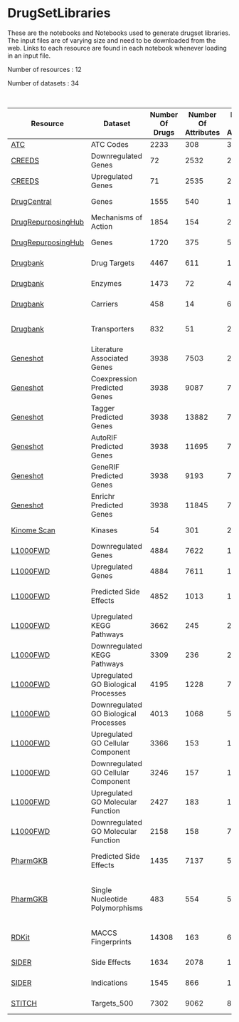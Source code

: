 # DrugSetLibraries
These are the notebooks and Notebooks used to generate drugset libraries. The input files are of varying size and need to be downloaded from the web. Links to each resource are found in each notebook whenever loading in an input file.

Number of resources : 12

Number of datasets : 34

<br>

| Resource | Dataset | Number Of Drugs | Number Of Attributes | Number Of Unique Associations | Average drugs per annotation | Processing Notebook |
|-|-|-|-|----|-|-|
| [ATC](https://www.whocc.no/atc_ddd_index/) | ATC Codes | 2233 | 308 | 3054 | 9.9156 | [ ATC Codes Notebook ](https://github.com/MaayanLab/Drugmonizome/blob/master/drugsetlibraries/notebooks/ATC/ATC_drugsetlibrary.ipynb) |
| [CREEDS](https://amp.pharm.mssm.edu/CREEDS/) | Downregulated Genes | 72 | 2532 | 29782 | 11.7622 | [ CREEDS Notebook ](https://github.com/MaayanLab/Drugmonizome/blob/master/drugsetlibraries/notebooks/CREEDS/CREEDS_signature_drugsetlibrary.ipynb) |
| [CREEDS](https://amp.pharm.mssm.edu/CREEDS/) | Upregulated Genes | 71 | 2535 | 29603 | 11.6777| [ CREEDS Notebook ](https://github.com/MaayanLab/Drugmonizome/blob/master/drugsetlibraries/notebooks/CREEDS/CREEDS_signature_drugsetlibrary.ipynb) |
| [DrugCentral](http://drugcentral.org/) | Genes | 1555 | 540 | 10350 | 19.1667 | [ DrugCentral Notebook ](https://github.com/MaayanLab/Drugmonizome/blob/master/drugsetlibraries/notebooks/DrugCentral/DrugCentral_target_drugsetlibrary.ipynb) |
| [DrugRepurposingHub](https://clue.io/data/REP#REP) | Mechanisms of Action | 1854 | 154 | 2060 | 13.3766 | [ DrugRepurposingHub MoA Notebook ](https://github.com/MaayanLab/Drugmonizome/blob/master/drugsetlibraries/notebooks/DrugRepurposingHub/DrugRepurposingHub_mechanismOfAction_drugsetlibrary.ipynb) |
| [DrugRepurposingHub](https://clue.io/data/REP#REP) | Genes | 1720 | 375 | 5841 | 15.576 | [ DrugRepurposingHub Targets Notebook ](https://github.com/MaayanLab/Drugmonizome/blob/master/drugsetlibraries/notebooks/DrugRepurposingHub/DrugRepurposingHub_target_drugsetlibrary.ipynb) |
| [Drugbank](https://www.drugbank.ca/releases/latest#protein-identifiers) | Drug Targets | 4467 | 611 | 10657 | 17.4255 | [ Drugbank Targets Notebook ](https://github.com/MaayanLab/Drugmonizome/blob/master/drugsetlibraries/notebooks/Drugbank/Small%20molecules/Drugbank_small_molecule_targets_drugsetlibrary.ipynb) |
| [Drugbank](https://www.drugbank.ca/releases/latest#protein-identifiers) | Enzymes | 1473 | 72 | 4301 | 59.7361 | [ Drugbank Enzymes Notebook ](https://github.com/MaayanLab/Drugmonizome/blob/master/drugsetlibraries/notebooks/Drugbank/Small%20molecules/Drugbank_small_molecule_enzymes_drugsetlibrary.ipynb) |
| [Drugbank](https://www.drugbank.ca/releases/latest#protein-identifiers) | Carriers | 458 | 14 | 672 | 44.7857 | [ Drugbank Carriers Notebook ](https://github.com/MaayanLab/Drugmonizome/blob/master/drugsetlibraries/notebooks/Drugbank/Small%20molecules/Drugbank_small_molecule_carriers_drugsetlibrary.ipynb) |
| [Drugbank](https://www.drugbank.ca/releases/latest#protein-identifiers) | Transporters | 832 | 51 | 2387 | 46.8039 | [ Drugbank Transporters Notebook ](https://github.com/MaayanLab/Drugmonizome/blob/master/drugsetlibraries/notebooks/Drugbank/Small%20molecules/Drugbank_small_molecule_transporters_drugsetlibrary.ipynb) |
| [Geneshot](https://amp.pharm.mssm.edu/geneshot/) | Literature Associated Genes | 3938 | 7503 | 283625 | 37.8015 | [ Geneshot Associated Genes Notebook ](https://github.com/MaayanLab/Drugmonizome/blob/master/drugsetlibraries/notebooks/Geneshot/Geneshot_associated_genes_drugsetlibrary.ipynb) |
| [Geneshot](https://amp.pharm.mssm.edu/geneshot/) | Coexpression Predicted Genes | 3938 | 9087 | 717497 | 78.9586 | [ Geneshot Predicted Genes Notebook ](https://github.com/MaayanLab/Drugmonizome/blob/master/drugsetlibraries/notebooks/Geneshot/Geneshot_predicted_genes_drugsetlibrary.ipynb) |
| [Geneshot](https://amp.pharm.mssm.edu/geneshot/) | Tagger Predicted Genes | 3938 | 13882 | 771849 | 55.6007 | [ Geneshot Predicted Genes Notebook ](https://github.com/MaayanLab/Drugmonizome/blob/master/drugsetlibraries/notebooks/Geneshot/Geneshot_predicted_genes_drugsetlibrary.ipynb) |
| [Geneshot](https://amp.pharm.mssm.edu/geneshot/) | AutoRIF Predicted Genes | 3938 | 11695 | 772329 | 66.0392 | [ Geneshot Predicted Genes Notebook ](https://github.com/MaayanLab/Drugmonizome/blob/master/drugsetlibraries/notebooks/Geneshot/Geneshot_predicted_genes_drugsetlibrary.ipynb) |
| [Geneshot](https://amp.pharm.mssm.edu/geneshot/) | GeneRIF Predicted Genes | 3938 | 9193 | 723077 | 78.6552 | [ Geneshot Predicted Genes Notebook ](https://github.com/MaayanLab/Drugmonizome/blob/master/drugsetlibraries/notebooks/Geneshot/Geneshot_predicted_genes_drugsetlibrary.ipynb) |
| [Geneshot](https://amp.pharm.mssm.edu/geneshot/) | Enrichr Predicted Genes | 3938 | 11845 | 734799 | 62.0345 | [ Geneshot Predicted Genes Notebook ](https://github.com/MaayanLab/Drugmonizome/blob/master/drugsetlibraries/notebooks/Geneshot/Geneshot_predicted_genes_drugsetlibrary.ipynb) |
| [Kinome Scan](http://lincs.hms.harvard.edu/kinomescan/) | Kinases | 54 | 301 | 2810 | 9.3355 | [ KinomeScan Kinase Notebook ](https://github.com/MaayanLab/Drugmonizome/blob/master/drugsetlibraries/notebooks/KinomeScan/KinomeScan_kinase_drugsetlibrary.ipynb) |
| [L1000FWD](https://amp.pharm.mssm.edu/L1000FWD/) | Downregulated Genes | 4884 | 7622 | 1060251 | 139.1040 | [ L1000FWD Signatures Notebook ](https://github.com/MaayanLab/Drugmonizome/blob/master/drugsetlibraries/notebooks/L1000FWD/L1000FWD_significant_signatures.ipynb) |
| [L1000FWD](https://amp.pharm.mssm.edu/L1000FWD/) | Upregulated Genes | 4884 | 7611 | 1087474 | 142.8819 | [ L1000FWD Signatures Notebook ](https://github.com/MaayanLab/Drugmonizome/blob/master/drugsetlibraries/notebooks/L1000FWD/L1000FWD_significant_signatures.ipynb) |
| [L1000FWD](https://amp.pharm.mssm.edu/L1000FWD/) | Predicted Side Effects | 4852 | 1013 | 100635 | 99.3435 | [ L1000FWD Predicted Side Effect Notebook ](https://github.com/MaayanLab/Drugmonizome/blob/master/drugsetlibraries/notebooks/L1000FWD/L1000FWD_predicted_side_effect_drugsetlibrary.ipynb) |
| [L1000FWD](https://amp.pharm.mssm.edu/L1000FWD/) | Upregulated KEGG Pathways | 3662 | 245 | 29543 | 120.5837 | [ L1000FWD KEGG Notebook ](https://github.com/MaayanLab/Drugmonizome/blob/master/drugsetlibraries/notebooks/L1000FWD/L1000FWD_KEGG_drugsetlibrary.ipynb) |
| [L1000FWD](https://amp.pharm.mssm.edu/L1000FWD/) | Downregulated KEGG Pathways | 3309 | 236 | 20602 | 87.2966 | [ L1000FWD KEGG Notebook ](https://github.com/MaayanLab/Drugmonizome/blob/master/drugsetlibraries/notebooks/L1000FWD/L1000FWD_KEGG_drugsetlibrary.ipynb) |
| [L1000FWD](https://amp.pharm.mssm.edu/L1000FWD/) | Upregulated GO Biological Processes | 4195 | 1228 | 71261 | 58.0301 | [ L1000FWD GO Notebook ](https://github.com/MaayanLab/Drugmonizome/blob/master/drugsetlibraries/notebooks/L1000FWD/L1000FWD_GO_drugsetlibrary.ipynb) |
| [L1000FWD](https://amp.pharm.mssm.edu/L1000FWD/) | Downregulated GO Biological Processes | 4013 | 1068 | 54525 | 51.0533 | [ L1000FWD GO Notebook ](https://github.com/MaayanLab/Drugmonizome/blob/master/drugsetlibraries/notebooks/L1000FWD/L1000FWD_GO_drugsetlibrary.ipynb) |
| [L1000FWD](https://amp.pharm.mssm.edu/L1000FWD/) | Upregulated GO Cellular Component | 3366 | 153 | 15587 | 101.8758 | [ L1000FWD GO Notebook ](https://github.com/MaayanLab/Drugmonizome/blob/master/drugsetlibraries/notebooks/L1000FWD/L1000FWD_GO_drugsetlibrary.ipynb) |
| [L1000FWD](https://amp.pharm.mssm.edu/L1000FWD/) | Downregulated GO Cellular Component | 3246 | 157 | 15830 | 100.828 | [ L1000FWD GO Notebook ](https://github.com/MaayanLab/Drugmonizome/blob/master/drugsetlibraries/notebooks/L1000FWD/L1000FWD_GO_drugsetlibrary.ipynb) |
| [L1000FWD](https://amp.pharm.mssm.edu/L1000FWD/) | Upregulated GO Molecular Function | 2427 | 183 | 10389 | 56.7705 | [ L1000FWD GO Notebook ](https://github.com/MaayanLab/Drugmonizome/blob/master/drugsetlibraries/notebooks/L1000FWD/L1000FWD_GO_drugsetlibrary.ipynb) |
| [L1000FWD](https://amp.pharm.mssm.edu/L1000FWD/) | Downregulated GO Molecular Function | 2158 | 158 | 7674 | 48.5696 | [ L1000FWD GO Notebook ](https://github.com/MaayanLab/Drugmonizome/blob/master/drugsetlibraries/notebooks/L1000FWD/L1000FWD_GO_drugsetlibrary.ipynb) |
| [PharmGKB](https://www.pharmgkb.org/downloads) | Predicted Side Effects | 1435 | 7137 | 504739 | 70.7214 | [ OFFSIDES Predicted Side Effects Notebook ](https://github.com/MaayanLab/Drugmonizome/blob/master/drugsetlibraries/notebooks/PharmGKB/OFFSIDES_side_effects_drugsetlibrary.ipynb) |
| [PharmGKB](https://www.pharmgkb.org/downloads) | Single Nucleotide Polymorphisms | 483 | 554 | 5555 | 10.0271 | [ PharmGKB Associated Single Nucleotide Polymorphisms Notebook ](https://github.com/MaayanLab/Drugmonizome/blob/master/drugsetlibraries/notebooks/PharmGKB/PharmGKB_snp_drugsetlibrary.ipynb) |
| [RDKit](https://www.rdkit.org/) | MACCS Fingerprints | 14308 | 163 | 665070 | 4080.184 | [ RDKit MACCS Fingerprints Notebook ](https://github.com/MaayanLab/Drugmonizome/blob/master/drugsetlibraries/notebooks/RDKIT/RDKIT_MACCS_drugsetlibrary.ipynb) |
| [SIDER](http://sideeffects.embl.de/download/) | Side Effects | 1634 | 2078 | 154950 | 74.5669 | [ SIDER Side Effects Notebook ](https://github.com/MaayanLab/Drugmonizome/blob/master/drugsetlibraries/notebooks/SIDER/SIDER_side_effects_drugsetlibrary.ipynb) |
| [SIDER](http://sideeffects.embl.de/download/) | Indications | 1545 | 866 | 18760 | 21.6628 | [ SIDER Indications Notebook ](https://github.com/MaayanLab/Drugmonizome/blob/master/drugsetlibraries/notebooks/SIDER/SIDER_indications_drugsetlibrary.ipynb) |
| [STITCH](http://stitch.embl.de/) | Targets_500 | 7302 | 9062 | 807080 | 89.062 | [ STITCH Targets Notebook ](https://github.com/MaayanLab/Drugmonizome/blob/master/drugsetlibraries/notebooks/STITCH/STITCH_target_drugsetlibrary.ipynb) |


